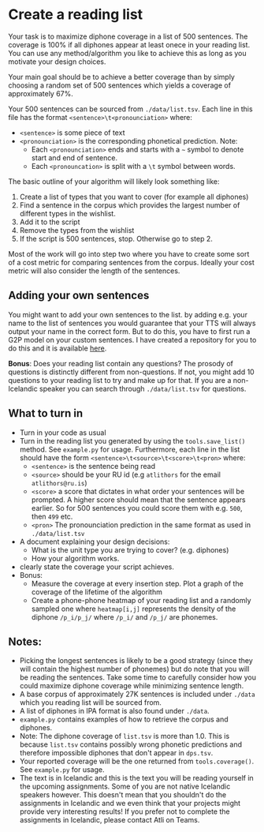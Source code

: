 # Create a reading list
Your task is to maximize diphone coverage in a list of 500 sentences. The coverage is 100% if all diphones appear at least onece in your reading list. You can use any method/algorithm you like to achieve this as long as you motivate your design choices.

Your main goal should be to achieve a better coverage than by simply choosing a random set of 500 sentences which yields a coverage of approximately 67%.

Your 500 sentences can be sourced from `./data/list.tsv`. Each line in this file has the format `<sentence>\t<pronounciation>` where:
* `<sentence>` is some piece of text
* `<pronounciation>` is the corresponding phonetical prediction. Note:
    * Each `<pronounciation>` ends and starts with a `~` symbol to denote start and end of sentence.
    * Each `<pronouncation>` is split with a `\t` symbol between words.

The basic outline of your algorithm will likely look something like:
1. Create a list of types that you want to cover (for example all diphones)
2. Find a sentence in the corpus which provides the largest number of different types in the wishlist.
3. Add it to the script
4. Remove the types from the wishlist
5. If the script is 500 sentences, stop. Otherwise go to step 2.

Most of the work will go into step two where you have to create some sort of a cost metric for comparing sentences from the corpus. Ideally your cost metric will also consider the length of the sentences.

## Adding your own sentences
You might want to add your own sentences to the list. by adding e.g. your name to the list of sentences you would guarantee that your TTS will always output your name in the correct form. But to do this, you have to first run a G2P model on your custom sentences. I have created a repository for you to do this and it is available [here](https://github.com/atliSig/g2p).

**Bonus**: Does your reading list contain any questions? The prosody of questions is distinctly different from non-questions. If not, you might add 10 questions to your reading list to try and make up for that. If you are a non-Icelandic speaker you can search through `./data/list.tsv` for questions.


## What to turn in
* Turn in your code as usual
* Turn in the reading list you generated by using the `tools.save_list()` method. See `example.py` for usage. Furthermore, each line in the list should have the form `<sentence>\t<source>\t<score>\t<pron>` where:
    * `<sentence>` is the sentence being read
    * `<source>` should be your RU id (e.g `atlithors` for the email `atlithors@ru.is`)
    * `<score>` a score that dictates in what order your sentences will be prompted. A higher score should mean that the sentence appears earlier. So for 500 sentences you could score them with e.g. `500`, then `499` etc.
    * `<pron>` The pronounciation prediction in the same format as used in `./data/list.tsv`
* A document explaining your design decisions:
    * What is the unit type you are trying to cover? (e.g. diphones)
    * How your algorithm works.
* clearly state the coverage your script achieves.
* Bonus:
    * Measure the coverage at every insertion step. Plot a graph of the coverage of the lifetime of the algorithm
    * Create a phone-phone heatmap of your reading list and a randomly sampled one where `heatmap[i,j]` represents the
    density of the diphone `/p_i/p_j/` where `/p_i/` and `/p_j/` are phonemes.


## Notes:
* Picking the longest sentences is likely to be a good strategy (since they will contain the highest number of phonemes) but do note that you will be reading the sentences. Take some time to carefully consider how you could maximize diphone coverage while minimizing sentence length.
* A base corpus of approximately 27K sentences is included under `./data` which you reading list will be sourced from.
* A list of diphones in IPA format is also found under `./data`.
* `example.py` contains examples of how to retrieve the corpus and diphones.
* Note: The diphone coverage of `list.tsv` is more than 1.0. This is because `list.tsv` contains possibly wrong phonetic predictions and therefore impossible diphones that don't appear in `dps.tsv`.
* Your reported coverage will be the one returned from `tools.coverage()`. See `example.py` for usage.
* The text is in Icelandic and this is the text you will be reading yourself in the upcoming assignments. Some of you are not native Icelandic speakers however. This doesn't mean that you shouldn't do the assignments in Icelandic and we even think that your projects might provide very interesting results! If you prefer not to complete the assignments in Icelandic, please contact Atli on Teams.
